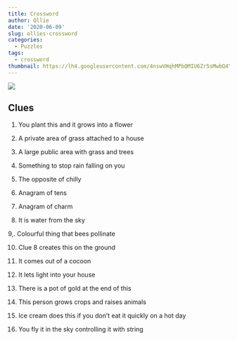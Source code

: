 ```yaml
---
title: Crossword
author: Ollie
date: '2020-06-09'
slug: ollies-crossword
categories:
  - Puzzles
tags:
  - crossword
thumbnail: https://lh4.googleusercontent.com/4nswVHqhMPbQMIU6Zr5sMwbQ4YiFZzAUONQOzQ3CXUFiLTugO79jFnWuyD30IWJMjcE57KRdRCphqrjA1OgewBScK_-QippTPiBuAxI
---
```


![](https://lh4.googleusercontent.com/4nswVHqhMPbQMIU6Zr5sMwbQ4YiFZzAUONQOzQ3CXUFiLTugO79jFnWuyD30IWJMjcE57KRdRCphqrjA1OgewBScK_-QippTPiBuAxI)

## Clues

1. You plant this and it grows into a flower

2. A private area of grass attached to a house

3. A large public area with grass and trees

4. Something to stop rain falling on you

5. The opposite of chilly

6. Anagram of tens

7. Anagram of charm

8. It is water from the sky

9,\. Colourful thing that bees pollinate

10. Clue 8 creates this on the ground

11. It comes out of a cocoon

12. It lets light into your house

13. There is a pot of gold at the end of this

14. This person grows crops and raises animals

15. Ice cream does this if you don’t eat it quickly on a hot day

16. You fly it in the sky controlling it with string

<br>
<br>

